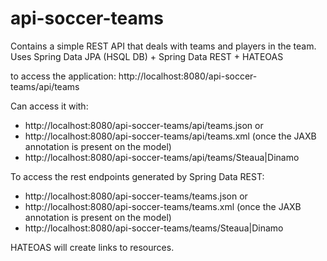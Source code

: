 # api-soccer-teams

Contains a simple REST API that deals with teams and players in the team. Uses Spring Data JPA (HSQL DB) + Spring Data REST + HATEOAS


to access the application: http://localhost:8080/api-soccer-teams/api/teams

Can access it with:
- http://localhost:8080/api-soccer-teams/api/teams.json or
- http://localhost:8080/api-soccer-teams/api/teams.xml (once the JAXB annotation is present on the model)
- http://localhost:8080/api-soccer-teams/api/teams/Steaua|Dinamo

To access the rest endpoints generated by Spring Data REST:
- http://localhost:8080/api-soccer-teams/teams.json or
- http://localhost:8080/api-soccer-teams/teams.xml (once the JAXB annotation is present on the model)
- http://localhost:8080/api-soccer-teams/teams/Steaua|Dinamo

HATEOAS will create links to resources.